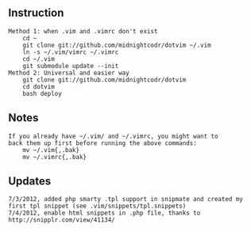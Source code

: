 ## Instruction
	Method 1: when .vim and .vimrc don't exist
		cd ~
		git clone git://github.com/midnightcodr/dotvim ~/.vim
		ln -s ~/.vim/vimrc ~/.vimrc
		cd ~/.vim
		git submodule update --init
	Method 2: Universal and easier way
		git clone git://github.com/midnightcodr/dotvim
		cd dotvim
		bash deploy

## Notes
	If you already have ~/.vim/ and ~/.vimrc, you might want to
	back them up first before running the above commands:
		mv ~/.vim{,.bak}
		mv ~/.vimrc{,.bak}

## Updates
	7/3/2012, added php smarty .tpl support in snipmate and created my first tpl snippet (see .vim/snippets/tpl.snippets)
	7/4/2012, enable html snippets in .php file, thanks to http://snipplr.com/view/41134/
